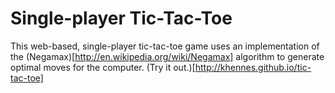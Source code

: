 # Single-player Tic-Tac-Toe

This web-based, single-player tic-tac-toe game uses an implementation of the (Negamax)[http://en.wikipedia.org/wiki/Negamax] algorithm to generate optimal moves for the computer. (Try it out.)[http://khennes.github.io/tic-tac-toe]

